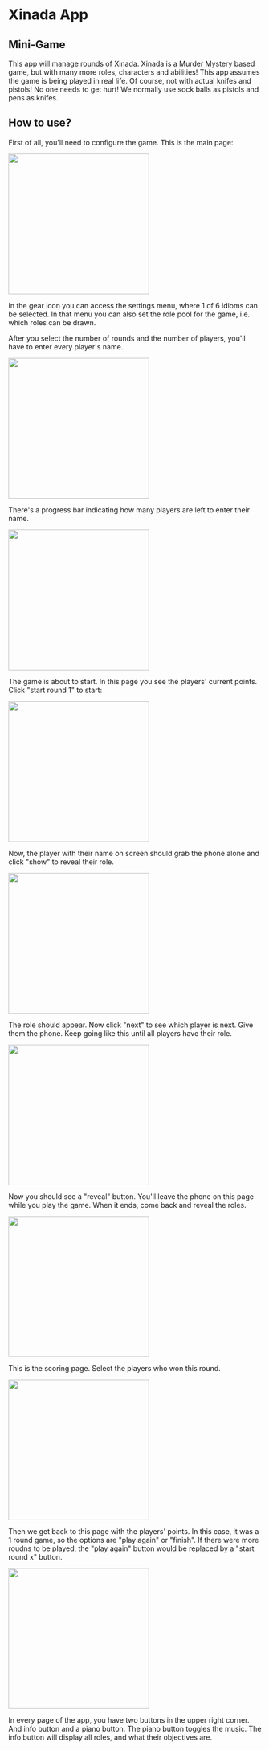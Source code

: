 # Xinada App

## Mini-Game

This app will manage rounds of Xinada. Xinada is a Murder Mystery based game, but with many more roles, characters and abilities! This app assumes the game is being played in real life.
Of course, not with actual knifes and pistols! No one needs to get hurt! We normally use sock balls as pistols and pens as knifes.


## How to use?

First of all, you'll need to configure the game. This is the main page:

<img src="https://user-images.githubusercontent.com/75852333/135852824-73b3430a-cb00-47cd-bb27-5483aa7696d2.png" width="280px">

In the gear icon you can access the settings menu, where 1 of 6 idioms can be selected. In that menu you can also set the role pool for the game, i.e. which roles can be drawn.

After you select the number of rounds and the number of players, you'll have to enter every player's name.

<img src="https://user-images.githubusercontent.com/75852333/135853395-61d547c3-cf52-4eb9-9547-ec46ed6fdb9c.png" width="280px">

There's a progress bar indicating how many players are left to enter their name.

<img src="https://user-images.githubusercontent.com/75852333/135853468-c4d2b3d0-eb67-4465-92be-fa202a3c09df.png" width="280px">

The game is about to start. In this page you see the players' current points. Click "start round 1" to start:

<img src="https://user-images.githubusercontent.com/75852333/135854572-06fbfe7f-ece6-418b-9192-11dcce446aeb.png" width="280px">

Now, the player with their name on screen should grab the phone alone and click "show" to reveal their role.

<img src="https://user-images.githubusercontent.com/75852333/135854767-d8afd0e7-7733-43b5-b5a9-29885fb2a193.png" width="280px">

The role should appear. Now click "next" to see which player is next. Give them the phone. Keep going like this until all players have their role.

<img src="https://user-images.githubusercontent.com/75852333/135854930-fffd7049-94a3-4e47-bbce-fc27edaea0f1.png" width="280px">

Now you should see a "reveal" button. You'll leave the phone on this page while you play the game. When it ends, come back and reveal the roles.

<img src="https://user-images.githubusercontent.com/75852333/135855074-6db12b00-872a-4073-b0a1-acc06ba77ee5.png" width="280px">

This is the scoring page. Select the players who won this round.

<img src="https://user-images.githubusercontent.com/75852333/135855194-aade7346-8657-434d-8a50-574668577d89.png" width="280px">

Then we get back to this page with the players' points. In this case, it was a 1 round game, so the options are "play again" or "finish". If there were more roudns to be played, the "play again" button would be replaced by a "start round x" button.

<img src="https://user-images.githubusercontent.com/75852333/135855490-a51bc357-f85f-40c1-b67c-c5f4b7dfcabf.png" width="280px">

In every page of the app, you have two buttons in the upper right corner. And info button and a piano button. The piano button toggles the music. The info button will display all roles, and what their objectives are.




